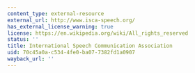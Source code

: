 ```yaml
---
content_type: external-resource
external_url: http://www.isca-speech.org/
has_external_license_warning: true
license: https://en.wikipedia.org/wiki/All_rights_reserved
status: ''
title: International Speech Communication Association
uid: 70c45a0a-c534-4fe0-ba07-7382fd1a0907
wayback_url: ''
---
```


